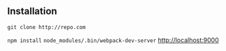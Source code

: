 ## Installation

`git clone http://repo.com`

`npm install`
`node_modules/.bin/webpack-dev-server`
[http://localhost:9000](http://localhost:9000)
